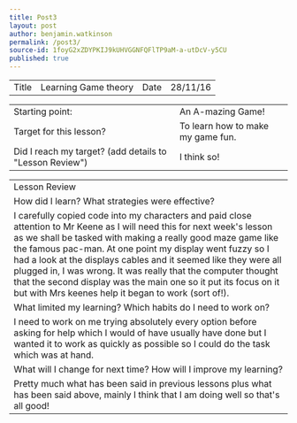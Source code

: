```yaml
---
title: Post3
layout: post
author: benjamin.watkinson
permalink: /post3/
source-id: 1foyG2xZDYPKIJ9kUHVGGNFQFlTP9aM-a-utDcV-y5CU
published: true
---
```

	

<table>
  <tr>
    <td>Title</td>
    <td>Learning Game theory</td>
    <td>Date</td>
    <td>28/11/16</td>
  </tr>
</table>


<table>
  <tr>
    <td>Starting point:</td>
    <td>An A-mazing Game!</td>
  </tr>
  <tr>
    <td>Target for this lesson?</td>
    <td>To learn how to make my game fun.</td>
  </tr>
  <tr>
    <td>Did I reach my target? 
(add details to "Lesson Review")</td>
    <td>I think so!
</td>
  </tr>
</table>


<table>
  <tr>
    <td>Lesson Review</td>
  </tr>
  <tr>
    <td>How did I learn? What strategies were effective? </td>
  </tr>
  <tr>
    <td>I carefully copied code into my characters and paid close attention to Mr Keene as I will need this for next week's lesson as we shall be tasked with making a really good maze game like the famous pac-man. At one point my display went fuzzy so I had a look at the displays cables and it seemed like they were all plugged in, I was wrong. It was really that the computer thought that the second display was the main one so it put its focus on it but with Mrs keenes help it began to work (sort of!).</td>
  </tr>
  <tr>
    <td>What limited my learning? Which habits do I need to work on? </td>
  </tr>
  <tr>
    <td>I need to work on me trying absolutely every option before asking for help which I would of have usually have done but I wanted it to work as quickly as possible so I could do the task which was at hand. </td>
  </tr>
  <tr>
    <td>What will I change for next time? How will I improve my learning?</td>
  </tr>
  <tr>
    <td>Pretty much what has been said in previous lessons plus what has been said above, mainly I think that I am doing well so that's all good!</td>
  </tr>
</table>


